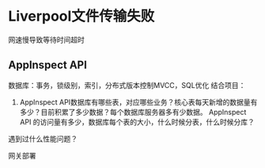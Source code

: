 # Liverpool文件传输失败
网速慢导致等待时间超时

## AppInspect API
数据库：事务，锁级别，索引，分布式版本控制MVCC，SQL优化
结合项目：
1. AppInspect API数据库有哪些表，对应哪些业务？核心表每天新增的数据量有多少？目前积累了多少数据？每个数据库服务器多有少数据。
AppInspect API 的访问量有多少，数据库每个表的大小，什么时候分表，什么时候分库？


遇到过什么性能问题？

网关部署



<!--stackedit_data:
eyJoaXN0b3J5IjpbLTEzMTE0NjQzOTcsLTY4NzY4MjMwNCwxOT
k4ODA2NDEyXX0=
-->